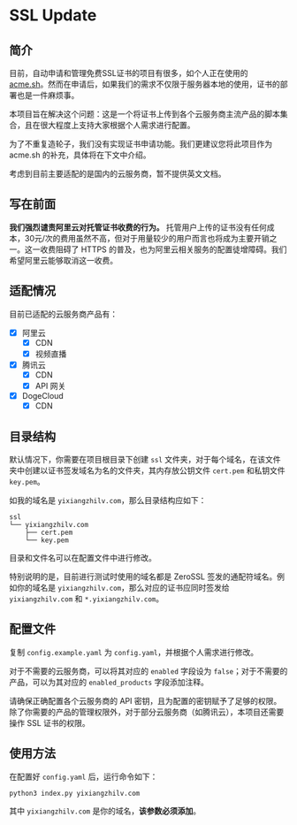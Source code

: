 # SSL Update

## 简介

目前，自动申请和管理免费SSL证书的项目有很多，如个人正在使用的 [acme.sh](https://github.com/acmesh-official/acme.sh)。然而在申请后，如果我们的需求不仅限于服务器本地的使用，证书的部署也是一件麻烦事。

本项目旨在解决这个问题：这是一个将证书上传到各个云服务商主流产品的脚本集合，且在很大程度上支持大家根据个人需求进行配置。

为了不重复造轮子，我们没有实现证书申请功能。我们更建议您将此项目作为 acme.sh 的补充，具体将在下文中介绍。

考虑到目前主要适配的是国内的云服务商，暂不提供英文文档。

## 写在前面

**我们强烈谴责阿里云对托管证书收费的行为。** 托管用户上传的证书没有任何成本，30元/次的费用虽然不高，但对于用量较少的用户而言也将成为主要开销之一。这一收费阻碍了 HTTPS 的普及，也为阿里云相关服务的配置徒增障碍。我们希望阿里云能够取消这一收费。

## 适配情况

目前已适配的云服务商产品有：

- [x] 阿里云
  - [x] CDN
  - [x] 视频直播
- [x] 腾讯云
  - [x] CDN
  - [x] API 网关
- [x] DogeCloud
  - [x] CDN

## 目录结构

默认情况下，你需要在项目根目录下创建 `ssl` 文件夹，对于每个域名，在该文件夹中创建以证书签发域名为名的文件夹，其内存放公钥文件 `cert.pem` 和私钥文件 `key.pem`。

如我的域名是 `yixiangzhilv.com`，那么目录结构应如下：

```
ssl
└── yixiangzhilv.com
    ├── cert.pem
    └── key.pem
```

目录和文件名可以在配置文件中进行修改。

特别说明的是，目前进行测试时使用的域名都是 ZeroSSL 签发的通配符域名。例如你的域名是 `yixiangzhilv.com`，那么对应的证书应同时签发给 `yixiangzhilv.com` 和 `*.yixiangzhilv.com`。

## 配置文件

复制 `config.example.yaml` 为 `config.yaml`，并根据个人需求进行修改。

对于不需要的云服务商，可以将其对应的 `enabled` 字段设为 `false`；对于不需要的产品，可以为其对应的 `enabled_products` 字段添加注释。

请确保正确配置各个云服务商的 API 密钥，且为配置的密钥赋予了足够的权限。除了你需要的产品的管理权限外，对于部分云服务商（如腾讯云），本项目还需要操作 SSL 证书的权限。

## 使用方法

在配置好 `config.yaml` 后，运行命令如下：

```bash
python3 index.py yixiangzhilv.com
```

其中 `yixiangzhilv.com` 是你的域名，**该参数必须添加**。
